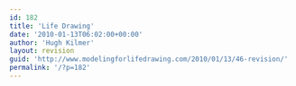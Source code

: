 ```yaml
---
id: 182
title: 'Life Drawing'
date: '2010-01-13T06:02:00+00:00'
author: 'Hugh Kilmer'
layout: revision
guid: 'http://www.modelingforlifedrawing.com/2010/01/13/46-revision/'
permalink: '/?p=182'
---
```


